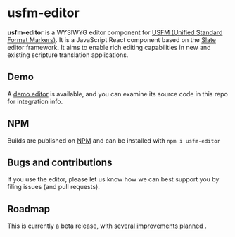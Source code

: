 # usfm-editor
**usfm-editor** is a WYSIWYG editor component for [USFM (Unified Standard
Format Markers)](https://ubsicap.github.io/usfm/). It is a JavaScript React
component based on the [Slate](https://github.com/ianstormtaylor/slate) editor
framework. It aims to enable rich editing capabilities in new and existing
scripture translation applications.

## Demo
A [demo editor](https://friendsofagape.github.io/usfm-editor/) is available, 
and you can examine its source code in this repo for integration info.

## NPM
Builds are published on [NPM](https://www.npmjs.com/package/usfm-editor) and
can be installed with `npm i usfm-editor`

## Bugs and contributions
If you use the editor, please let us know how we can best support you by filing
issues (and pull requests).

## Roadmap
This is currently a beta release, with [several improvements planned
](https://github.com/friendsofagape/usfm-editor/wiki/Roadmap).
